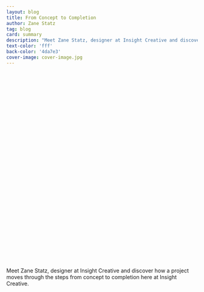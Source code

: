 ```yaml
---
layout: blog
title: From Concept to Completion
author: Zane Statz  
tag: blog
card: summary
description: "Meet Zane Statz, designer at Insight Creative and discover how a project moves through the steps from concept to completion here at Insight Creative."
text-color: 'fff'
back-color: '4da7e3'
cover-image: cover-image.jpg
---
```

<!-- ![From Concept to Completion](/img/zane-vlog-1216.jpg)  -->

<script src="//fast.wistia.com/embed/medias/pukozq6xf0.jsonp" async></script>
<script src="//fast.wistia.com/assets/external/E-v1.js" async></script>
<span class="wistia_embed wistia_async_o6b46vjfum popover=true popoverAnimateThumbnail=true" style="display:inline-block;height:500px;width:100%">&nbsp;</span>

Meet Zane Statz, designer at Insight Creative and discover how a project moves through the steps from concept to completion here at Insight Creative.
